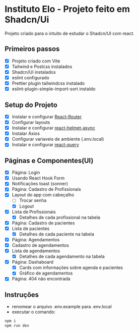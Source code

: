 # Instituto Elo - Projeto feito em Shadcn/Ui

Projeto criado para o intuito de estudar o Shadcn/UI com react.

## Primeiros passos
 - [X] Projeto criado com Vite
 - [X] Tailwind e Postcss instalados
 - [X] Shadcn/UI instalados
 - [X] eslint configurado
 - [X] Prettier plugin tailwindcss instalado
 - [X] eslint-plugin-simple-import-sort instaldo

## Setup do Projeto
 - [X] Instalar e configurar [React-Router](https://reactrouter.com/start/library/installation)
 - [X] Configurar layouts
 - [X] Instalar e configurar [react-helmet-async](https://github.com/staylor/react-helmet-async)
 - [X] Instalar Axios
 - [X] Configurar variaveis de ambiente (.env.local)
 - [X] Instalar e configurar [react-query](https://react-query.tanstack.com/docs/overview)

## Páginas e Componentes(UI)
 - [X] Página: Login
 - [X] Usando React Hook Form
 - [X] Notificações toast (sonner)
 - [X] Página: Cadastro de Profissionais
 - [X] Layout do app com cabeçalho
   - [ ] Trocar senha
   - [X] Logout
 - [X] Lista de Profissionais
   - [X] Detalhes de cada profissional na tabela
 - [X] Página: Cadastro de pacientes
 - [X] Lista de pacientes
   - [X] Detalhes de cada paciente na tabela
 - [X] Página: Agendamentos
 - [X] Cadastro de agendamentos
 - [X] Lista de agendamentos
   - [X] Detalhes de cada agendamento na tabela
 - [X] Página: Dashaboard
   - [X] Cards com informações sobre agenda e pacientes
   - [X] Gráfico de agendamentos
 - [X] Página: 404 não encontrada

## Instruções
 - renomear o arquivo .env.example para .env.local
 - executar o comando: 
```bash
npm i
npm run dev
```